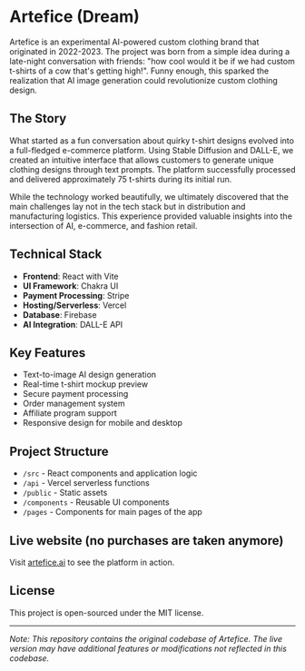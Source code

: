 # Artefice (Dream)

Artefice is an experimental AI-powered custom clothing brand that originated in 2022-2023. The project was born from a simple idea during a late-night conversation with friends: "how cool would it be if we had custom t-shirts of a cow that's getting high!". Funny enough, this sparked the realization that AI image generation could revolutionize custom clothing design.

## The Story

What started as a fun conversation about quirky t-shirt designs evolved into a full-fledged e-commerce platform. Using Stable Diffusion and DALL-E, we created an intuitive interface that allows customers to generate unique clothing designs through text prompts. The platform successfully processed and delivered approximately 75 t-shirts during its initial run.

While the technology worked beautifully, we ultimately discovered that the main challenges lay not in the tech stack but in distribution and manufacturing logistics. This experience provided valuable insights into the intersection of AI, e-commerce, and fashion retail.

## Technical Stack

- **Frontend**: React with Vite
- **UI Framework**: Chakra UI
- **Payment Processing**: Stripe
- **Hosting/Serverless**: Vercel
- **Database**: Firebase
- **AI Integration**: DALL-E API

## Key Features

- Text-to-image AI design generation
- Real-time t-shirt mockup preview
- Secure payment processing
- Order management system
- Affiliate program support
- Responsive design for mobile and desktop

## Project Structure

- `/src` - React components and application logic
- `/api` - Vercel serverless functions
- `/public` - Static assets
- `/components` - Reusable UI components
- `/pages` - Components for main pages of the app 

## Live website (no purchases are taken anymore)

Visit [artefice.ai](https://artefice.ai) to see the platform in action.

## License

This project is open-sourced under the MIT license.

---

*Note: This repository contains the original codebase of Artefice. The live version may have additional features or modifications not reflected in this codebase.*

